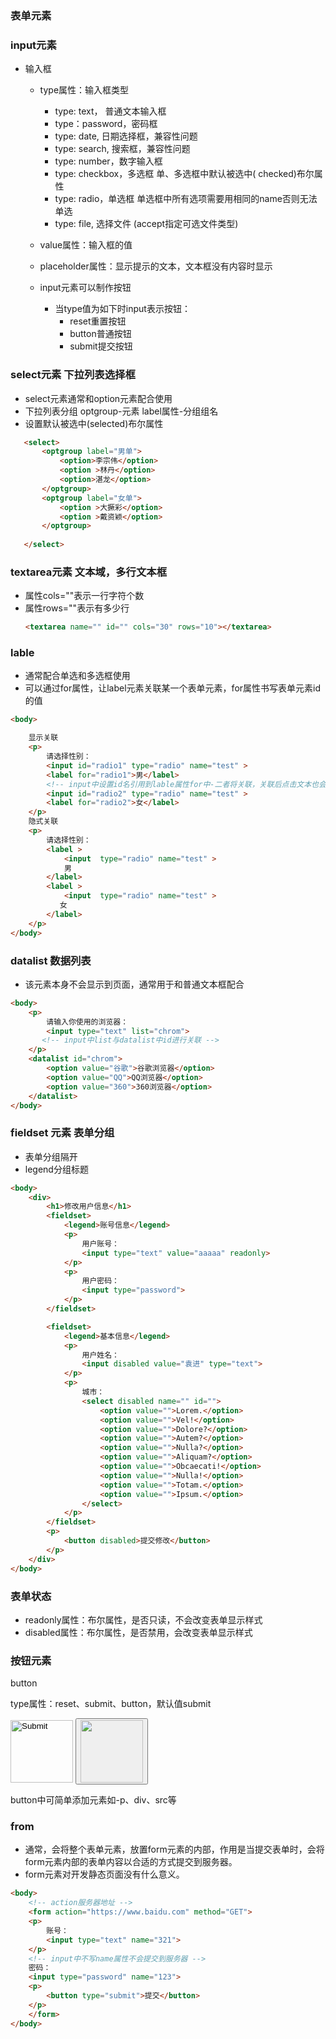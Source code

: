 ### 表单元素

### input元素
- 输入框
  - type属性：输入框类型
    - type: text， 普通文本输入框
    - type：password，密码框
    - type: date, 日期选择框，兼容性问题
    - type: search, 搜索框，兼容性问题
    - type: number，数字输入框
    - type: checkbox，多选框 单、多选框中默认被选中( checked)布尔属性
    - type: radio，单选框  单选框中所有选项需要用相同的name否则无法单选
    - type: file, 选择文件 (accept指定可选文件类型)
  - value属性：输入框的值
  - placeholder属性：显示提示的文本，文本框没有内容时显示

  - input元素可以制作按钮
    - 当type值为如下时input表示按钮：
      - reset重置按钮
      - button普通按钮
      - submit提交按钮 


### select元素 下拉列表选择框
- select元素通常和option元素配合使用
- 下拉列表分组  optgroup-元素 label属性-分组组名 
- 设置默认被选中(selected)布尔属性
 ```html
    <select>
        <optgroup label="男单">
            <option>李宗伟</option>
            <option >林丹</option>
            <option>湛龙</option>
        </optgroup>
        <optgroup label="女单">
            <option >大撅彩</option>
            <option >戴资颖</option>
        </optgroup>
           
    </select>
 ```

### textarea元素 文本域，多行文本框

- 属性cols=""表示一行字符个数 
- 属性rows=""表示有多少行
  ```html
  <textarea name="" id="" cols="30" rows="10"></textarea>
  ```

### lable

- 通常配合单选和多选框使用
- 可以通过for属性，让label元素关联某一个表单元素，for属性书写表单元素id的值
```html
<body>

    显示关联
    <p>
        请选择性别：
        <input id="radio1" type="radio" name="test" >
        <label for="radio1">男</label>
        <!-- input中设置id名引用到lable属性for中-二者将关联，关联后点击文本也会选中选框 -->
        <input id="radio2" type="radio" name="test" >
        <label for="radio2">女</label>
    </p>
    隐式关联
    <p>
        请选择性别：
        <label >
            <input  type="radio" name="test" >
            男
        </label>
        <label >
            <input  type="radio" name="test" >
           女
        </label>
    </p>
</body>
```

### datalist  数据列表
- 该元素本身不会显示到页面，通常用于和普通文本框配合
```html
<body>
    <p>
        请输入你使用的浏览器：
        <input type="text" list="chrom">
       <!-- input中list与datalist中id进行关联 -->
    </p>
    <datalist id="chrom">
        <option value="谷歌">谷歌浏览器</option>
        <option value="QQ">QQ浏览器</option>
        <option value="360">360浏览器</option>
    </datalist>
</body>
```

### fieldset 元素 表单分组

- 表单分组隔开
- legend分组标题

```html
<body>
    <div>
        <h1>修改用户信息</h1>
        <fieldset>
            <legend>账号信息</legend>
            <p>
                用户账号：
                <input type="text" value="aaaaa" readonly>
            </p>
            <p>
                用户密码：
                <input type="password">
            </p>
        </fieldset>

        <fieldset>
            <legend>基本信息</legend>
            <p>
                用户姓名：
                <input disabled value="袁进" type="text">
            </p>
            <p>
                城市：
                <select disabled name="" id="">
                    <option value="">Lorem.</option>
                    <option value="">Vel!</option>
                    <option value="">Dolore?</option>
                    <option value="">Autem?</option>
                    <option value="">Nulla?</option>
                    <option value="">Aliquam?</option>
                    <option value="">Obcaecati!</option>
                    <option value="">Nulla!</option>
                    <option value="">Totam.</option>
                    <option value="">Ipsum.</option>
                </select>
            </p>
        </fieldset>
        <p>
            <button disabled>提交修改</button>
        </p>
    </div>
</body>
```


### 表单状态

- readonly属性：布尔属性，是否只读，不会改变表单显示样式
- disabled属性：布尔属性，是否禁用，会改变表单显示样式


### 按钮元素

button

type属性：reset、submit、button，默认值submit
  <!-- 将图片设置为按钮两种方法区别 -->
<p>
    <input  style="height: 100px; width: 100px;" type="image" src="../hashiqi.jpg">
    <button>
        <img style="width: 100px;height: 100px;" src="../hashiqi.jpg" alt="">
    </button>
</p>
button中可简单添加元素如-p、div、src等


### from
- 通常，会将整个表单元素，放置form元素的内部，作用是当提交表单时，会将form元素内部的表单内容以合适的方式提交到服务器。
- form元素对开发静态页面没有什么意义。
  
```html
<body>
    <!-- action服务器地址 -->
    <form action="https://www.baidu.com" method="GET">
    <p>
        账号：
        <input type="text" name="321">
    </p>
    <!-- input中不写name属性不会提交到服务器 -->
    密码：
    <input type="password" name="123">
    <p>
        <button type="submit">提交</button>
    </p>
    </form>
</body>
```








